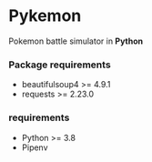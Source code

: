 # Pykemon

Pokemon battle simulator in **Python**

### Package requirements
* beautifulsoup4 >= 4.9.1
* requests >= 2.23.0

### requirements
* Python >= 3.8
* Pipenv
